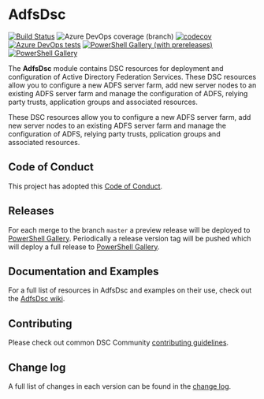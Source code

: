 # AdfsDsc

[![Build Status](https://dev.azure.com/simonheather99/AdfsDsc/_apis/build/status/dsccommunity.AdfsDsc?branchName=master)](https://dev.azure.com/simonheather99/AdfsDsc/_build/latest?definitionId={definitionId}&branchName=master)
![Azure DevOps coverage (branch)](https://img.shields.io/azure-devops/coverage/simonheather99/AdfsDsc/{definitionId}/master)
[![codecov](https://codecov.io/gh/X-Guardian/AdfsDsc/branch/master/graph/badge.svg)](https://codecov.io/gh/X-Guardian/AdfsDsc)
[![Azure DevOps tests](https://img.shields.io/azure-devops/tests/X-Guardian/AdfsDsc/{definitionId}/master)](https://dsccommunity.visualstudio.com/AdfsDsc/_test/analytics?definitionId={definitionId}&contextType=build)
[![PowerShell Gallery (with prereleases)](https://img.shields.io/powershellgallery/vpre/AdfsDsc?label=AdfsDsc%20Preview)](https://www.powershellgallery.com/packages/AdfsDsc/)
[![PowerShell Gallery](https://img.shields.io/powershellgallery/v/AdfsDsc?label=AdfsDsc)](https://www.powershellgallery.com/packages/AdfsDsc/)

The **AdfsDsc** module contains DSC resources for deployment and configuration of Active Directory Federation Services.
These DSC resources allow you to configure a new ADFS server farm, add new server nodes to an existing ADFS server farm and manage the configuration of ADFS, relying party trusts, application groups and associated resources.

These DSC resources allow you to configure a new ADFS server farm, add new server nodes to an existing ADFS server farm
and manage the configuration of ADFS, relying party trusts,  pplication groups and associated resources.

## Code of Conduct

This project has adopted this [Code of Conduct](CODE_OF_CONDUCT.md).

## Releases

For each merge to the branch `master` a preview release will be deployed to [PowerShell Gallery](https://www.powershellgallery.com/).
Periodically a release version tag will be pushed which will deploy a full release to [PowerShell Gallery](https://www.powershellgallery.com/).

## Documentation and Examples

For a full list of resources in AdfsDsc and examples on their use, check out the [AdfsDsc wiki](https://github.com/X-Guardian/AdfsDsc/wiki).

## Contributing

Please check out common DSC Community [contributing guidelines](https://dsccommunity.org/guidelines/contributing).

## Change log

A full list of changes in each version can be found in the [change log](CHANGELOG.md).
